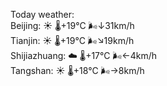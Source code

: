 Today weather:  
Beijing: ☀️   🌡️+19°C 🌬️↓31km/h  
Tianjin: ☀️   🌡️+19°C 🌬️↘19km/h  
Shijiazhuang: ☁️   🌡️+17°C 🌬️←4km/h  
Tangshan: ☀️   🌡️+18°C 🌬️→8km/h  
